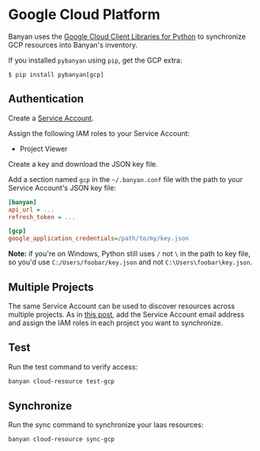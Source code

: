 # Google Cloud Platform

Banyan uses the [Google Cloud Client Libraries for Python](https://cloud.google.com/compute/docs/tutorials/python-guide) to synchronize GCP resources into Banyan's inventory.

If you installed `pybanyan` using `pip`, get the GCP extra:
```console
$ pip install pybanyan[gcp]
```

## Authentication

Create a [Service Account](https://cloud.google.com/iam/docs/creating-managing-service-accounts).

Assign the following IAM roles to your Service Account:
- Project Viewer

Create a key and download the JSON key file.

Add a section named `gcp` in the `~/.banyan.conf` file with the path to your Service Account's JSON key file:

```ini
[banyan]
api_url = ...
refresh_token = ...

[gcp]
google_application_credentials=/path/to/my/key.json
```

**Note:** if you're on Windows, Python still uses `/` not `\` in the path to key file, so you'd use `C:/Users/foobar/key.json` and not `C:\Users\foobar\key.json`.


## Multiple Projects

The same Service Account can be used to discover resources across multiple projects. As in [this post](https://gtseres.medium.com/using-service-accounts-across-projects-in-gcp-cf9473fef8f0), add the Service Account email address and assign the IAM roles in each project you want to synchronize.


## Test

Run the test command to verify access:

```bash
banyan cloud-resource test-gcp
```


## Synchronize

Run the sync command to synchronize your Iaas resources:

```bash
banyan cloud-resource sync-gcp
```